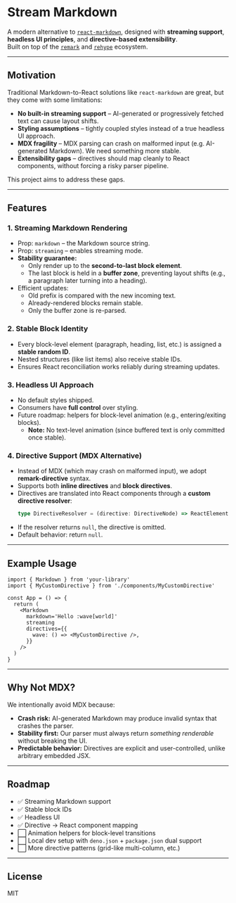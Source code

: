 # Stream Markdown

A modern alternative to
[`react-markdown`](https://github.com/remarkjs/react-markdown), designed with
**streaming support**, **headless UI principles**, and **directive-based
extensibility**.\
Built on top of the [`remark`](https://github.com/remarkjs/remark) and
[`rehype`](https://github.com/rehypejs/rehype) ecosystem.

---

## Motivation

Traditional Markdown-to-React solutions like `react-markdown` are great, but
they come with some limitations:

- **No built-in streaming support** – AI-generated or progressively fetched text
  can cause layout shifts.
- **Styling assumptions** – tightly coupled styles instead of a true headless UI
  approach.
- **MDX fragility** – MDX parsing can crash on malformed input (e.g.
  AI-generated Markdown). We need something more stable.
- **Extensibility gaps** – directives should map cleanly to React components,
  without forcing a risky parser pipeline.

This project aims to address these gaps.

---

## Features

### 1. Streaming Markdown Rendering

- Prop: `markdown` – the Markdown source string.
- Prop: `streaming` – enables streaming mode.
- **Stability guarantee:**
  - Only render up to the **second-to-last block element**.
  - The last block is held in a **buffer zone**, preventing layout shifts (e.g.,
    a paragraph later turning into a heading).
- Efficient updates:
  - Old prefix is compared with the new incoming text.
  - Already-rendered blocks remain stable.
  - Only the buffer zone is re-parsed.

### 2. Stable Block Identity

- Every block-level element (paragraph, heading, list, etc.) is assigned a
  **stable random ID**.
- Nested structures (like list items) also receive stable IDs.
- Ensures React reconciliation works reliably during streaming updates.

### 3. Headless UI Approach

- No default styles shipped.
- Consumers have **full control** over styling.
- Future roadmap: helpers for block-level animation (e.g., entering/exiting
  blocks).
  - **Note:** No text-level animation (since buffered text is only committed
    once stable).

### 4. Directive Support (MDX Alternative)

- Instead of MDX (which may crash on malformed input), we adopt
  **remark-directive** syntax.
- Supports both **inline directives** and **block directives**.
- Directives are translated into React components through a **custom directive
  resolver**:
  ```ts
  type DirectiveResolver = (directive: DirectiveNode) => ReactElement | null
  ```
- If the resolver returns `null`, the directive is omitted.
- Default behavior: return `null`.

---

## Example Usage

```tsx
import { Markdown } from 'your-library'
import { MyCustomDirective } from './components/MyCustomDirective'

const App = () => {
  return (
    <Markdown
      markdown='Hello :wave[world]'
      streaming
      directives={{
        wave: () => <MyCustomDirective />,
      }}
    />
  )
}
```

---

## Why Not MDX?

We intentionally avoid MDX because:

- **Crash risk:** AI-generated Markdown may produce invalid syntax that crashes
  the parser.
- **Stability first:** Our parser must always return _something renderable_
  without breaking the UI.
- **Predictable behavior:** Directives are explicit and user-controlled, unlike
  arbitrary embedded JSX.

---

## Roadmap

- ✅ Streaming Markdown support
- ✅ Stable block IDs
- ✅ Headless UI
- ✅ Directive → React component mapping
- ⬜ Animation helpers for block-level transitions
- ⬜ Local dev setup with `deno.json` + `package.json` dual support
- ⬜ More directive patterns (grid-like multi-column, etc.)

---

## License

MIT
